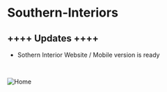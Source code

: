 # Southern-Interiors

## ++++ Updates ++++

+ Sothern Interior Website / Mobile version is ready 

<br/>

![Home](https://user-images.githubusercontent.com/64412852/131700595-dfa21142-40d2-4c41-8f3c-abe73ecb4b15.png)


